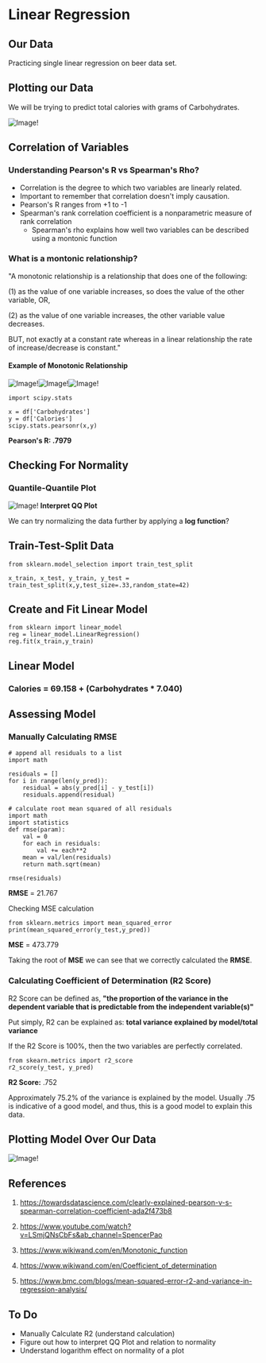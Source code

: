 # Linear Regression


## Our Data
Practicing single linear regression on beer data set. 

## Plotting our Data
We will be trying to predict total calories with grams of Carbohydrates. 

 ![Image!](Images/scatter-plot.png)

## Correlation of Variables


### Understanding Pearson's R vs Spearman's Rho?

- Correlation is the degree to which two variables are linearly related. 
- Important to remember that correlation doesn't imply causation.
- Pearson's R ranges from +1 to -1
- Spearman's rank correlation coefficient is a nonparametric measure of rank correlation
    - Spearman's rho explains how well two variables can be described using a montonic function


### What is a montonic relationship?

"A monotonic relationship is a relationship that does one of the following:

(1) as the value of one variable increases, so does the value of the other variable, OR,

(2) as the value of one variable increases, the other variable value decreases.

BUT, not exactly at a constant rate whereas in a linear relationship the rate of increase/decrease is constant."

#### Example of Monotonic Relationship
![Image!](Images/monotonic-relationship1.png)![Image!](Images/monotonic-relationship2.png)![Image!](Images/monotonic-relationship3.png)


```
import scipy.stats

x = df['Carbohydrates']
y = df['Calories']
scipy.stats.pearsonr(x,y)
```

**Pearson's R: .7979**

## Checking For Normality

### Quantile-Quantile Plot

![Image!](Images/QQ%20Plot.png)
**Interpret QQ Plot**

We can try normalizing the data further by applying a **log function**?

## Train-Test-Split Data
```
from sklearn.model_selection import train_test_split

x_train, x_test, y_train, y_test = train_test_split(x,y,test_size=.33,random_state=42)
```

## Create and Fit Linear Model
```
from sklearn import linear_model
reg = linear_model.LinearRegression()
reg.fit(x_train,y_train)
```

## Linear Model

### Calories = 69.158 + (Carbohydrates * 7.040)

## Assessing Model 

### Manually Calculating RMSE
```
# append all residuals to a list
import math

residuals = []
for i in range(len(y_pred)):
    residual = abs(y_pred[i] - y_test[i])
    residuals.append(residual)
```

```
# calculate root mean squared of all residuals
import math
import statistics
def rmse(param):
    val = 0
    for each in residuals:
        val += each**2
    mean = val/len(residuals)
    return math.sqrt(mean)  

rmse(residuals)
```
**RMSE** = 21.767

Checking MSE calculation
```
from sklearn.metrics import mean_squared_error
print(mean_squared_error(y_test,y_pred))
```
**MSE** = 473.779

Taking the root of **MSE** we can see that we correctly calculated the **RMSE**. 

### Calculating Coefficient of Determination (R2 Score)

R2 Score can be defined as, **"the proportion of the variance in the dependent variable that is predictable from the independent variable(s)"**

Put simply, R2 can be explained as:
**total variance explained by model/total variance**

If the R2 Score is 100%, then the two variables are perfectly correlated. 

```
from skearn.metrics import r2_score
r2_score(y_test, y_pred)
```
**R2 Score:** .752

Approximately 75.2% of the variance is explained by the model. Usually .75 is indicative of a good model, and thus, this is a good model to explain this data. 

## Plotting Model Over Our Data
![Image!](Images/plotted-model.png)

## References

1. https://towardsdatascience.com/clearly-explained-pearson-v-s-spearman-correlation-coefficient-ada2f473b8

2. https://www.youtube.com/watch?v=LSmjQNsCbFs&ab_channel=SpencerPao

3. https://www.wikiwand.com/en/Monotonic_function

4. https://www.wikiwand.com/en/Coefficient_of_determination

5. https://www.bmc.com/blogs/mean-squared-error-r2-and-variance-in-regression-analysis/

## To Do 
- Manually Calculate R2 (understand calculation)
- Figure out how to interpret QQ Plot and relation to normality
- Understand logarithm effect on normality of a plot
